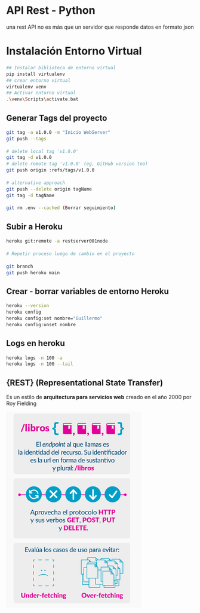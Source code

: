# API Rest - Python

una rest API no es más que un servidor que responde datos en formato json

# Instalación Entorno Virtual

```bash
## Instalar biblioteca de entorno virtual
pip install virtualenv
## crear entorno virtual
virtualenv venv
## Activar entorno virtual
.\venv\Scripts\activate.bat
```

## Generar Tags del proyecto

```bash
git tag -a v1.0.0 -m "Inicio WebServer"
git push --tags

# delete local tag 'v1.0.0'
git tag -d v1.0.0
# delete remote tag 'v1.0.0' (eg, GitHub version too)
git push origin :refs/tags/v1.0.0

# alternative approach
git push --delete origin tagName
git tag -d tagName

git rm .env --cached (Borrar seguimiento)
```

## Subir a Heroku

```bash
heroku git:remote -a restserver001node

# Repetir proceso luego de cambio en el proyecto

git branch
git push heroku main
```

## Crear - borrar variables de entorno Heroku

```bash
heroku --version
heroku config
heroku config:set nombre="Guillermo"
heroku config:unset nombre
```

## Logs en heroku

```bash
heroku logs -n 100 -a
heroku logs -n 100 --tail
```


## {REST}  (Representational State Transfer)

Es un estilo de **arquitectura para servicios web** creado en el año 2000 por Roy Fielding

![](img/Rest.png)
